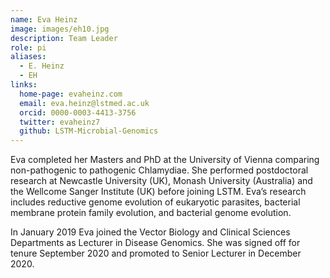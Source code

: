 ```yaml
---
name: Eva Heinz
image: images/eh10.jpg
description: Team Leader
role: pi
aliases:
  - E. Heinz
  - EH
links:
  home-page: evaheinz.com
  email: eva.heinz@lstmed.ac.uk
  orcid: 0000-0003-4413-3756
  twitter: evaheinz7
  github: LSTM-Microbial-Genomics
---
```


Eva completed her Masters and PhD at the University of Vienna comparing non-pathogenic to pathogenic Chlamydiae. She performed postdoctoral research at Newcastle University (UK), Monash University (Australia) and the Wellcome Sanger Institute (UK) before joining LSTM. Eva’s research includes reductive genome evolution of eukaryotic parasites, bacterial membrane protein family evolution, and bacterial genome evolution.

In January 2019 Eva joined the Vector Biology and Clinical Sciences Departments as Lecturer in Disease Genomics. She was signed off for tenure September 2020 and promoted to Senior Lecturer in December 2020.

